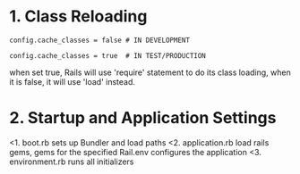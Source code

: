 # 1. Class Reloading

    config.cache_classes = false # IN DEVELOPMENT

    config.cache_classes = true  # IN TEST/PRODUCTION

when set true, Rails will use 'require' statement to do its class loading, when it is false, it will use 'load' instead.


# 2. Startup and Application Settings

<1. boot.rb
        sets up Bundler and load paths
<2. application.rb
        load rails gems, gems for the specified Rail.env
        configures the application
<3. environment.rb
        runs all initializers


